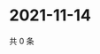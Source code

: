# 2021-11-14

共 0 条

<!-- BEGIN WEIBO -->
<!-- 最后更新时间 Sun Nov 14 2021 12:14:34 GMT+0800 (China Standard Time) -->

<!-- END WEIBO -->
